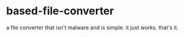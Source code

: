 # based-file-converter
a file converter that isn't malware and is simple. it just works. that's it.
